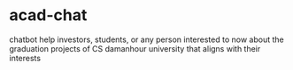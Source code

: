 # acad-chat
chatbot help investors, students, or any person interested to now about the graduation projects of CS damanhour university that aligns with their interests
